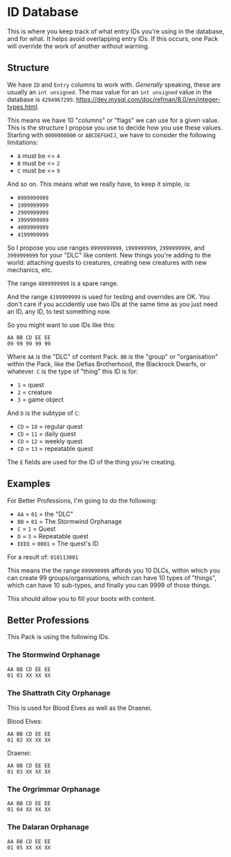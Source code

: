 # ID Database

This is where you keep track of what entry IDs you're using in the database, and for what. It helps avoid overlapping entry IDs. If this occurs, one Pack will override the work of another without warning.

## Structure

We have `ID` and `Entry` columns to work with. _Generally_ speaking, these are usually an `int unsigned`. The max value for an `int unsigned` value in the database is `4294967295`: https://dev.mysql.com/doc/refman/8.0/en/integer-types.html.

This means we have 10 "columns" or "flags" we can use for a given value. This is the structure I propose you use to decide how you use these values. Starting with `0000000000` or `ABCDEFGHIJ`, we have to consider the following limitations:

- `A` must be <= `4`
- `B` must be <= `2`
- `C` must be <= `9`

And so on. This means what we really have, to keep it simple, is:

- `0999999999`
- `1999999999`
- `2999999999`
- `3999999999`
- `4099999999`
- `4199999999`

So I propose you use ranges `0999999999`, `1999999999`, `2999999999`, and `3999999999` for your "DLC" like content. New things you're adding to the world: attaching quests to creatures, creating new creatures with new mechanics, etc.

The range `4099999999` is a spare range.

And the range `4199999999` is used for testing and overrides are OK. You don't care if you accidently use two IDs at the same time as you just need an ID, any ID, to test something now.

So you might want to use IDs like this:

```
AA BB CD EE EE
09 99 99 99 99
```

Where `AA` is the "DLC" of content Pack. `BB` is the "group" or "organisation" within the Pack, like the Defias Brotherhood, the Blackrock Dwarfs, or whatever. `C` is the type of "thing" this ID is for:

- `1` = quest
- `2` = creature
- `3` = game object

And `D` is the subtype of `C`:

- `CD` = `10` = regular quest
- `CD` = `11` = daily quest
- `CD` = `12` = weekly quest
- `CD` = `13` = repeatable quest

The `E` fields are used for the ID of the thing you're creating.

## Examples

For Better Professions, I'm going to do the following:

- `AA`      = `01`   = the "DLC"
- `BB`      = `01`   = The Stormwind Orphanage
- `C`       = `1`    = Quest
- `D`       = `3`    = Repeatable quest
- `EEEE`    = `0001` = The quest's ID

For a result of: `010113001`

This means the the range `099999999` affords you 10 DLCs, within which you can create 99 groups/organisations, which can have 10 types of "things", which can have 10 sub-types, and finally you can 9999 of those things.

This should allow you to fill your boots with content.

## Better Professions

This Pack is using the following IDs.

### The Stormwind Orphanage

```
AA BB CD EE EE
01 01 XX XX XX
```

### The Shattrath City Orphanage

This is used for Blood Elves as well as the Draenei.

Blood Elves:

```
AA BB CD EE EE
01 02 XX XX XX
```

Draenei:

```
AA BB CD EE EE
01 03 XX XX XX
```

### The Orgrimmar Orphanage

```
AA BB CD EE EE
01 04 XX XX XX
```

### The Dalaran Orphanage

```
AA BB CD EE EE
01 05 XX XX XX
```
